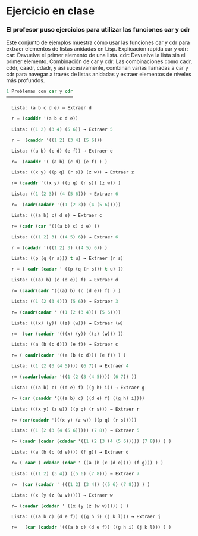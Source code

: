# Ejercicio en clase
### El profesor puso ejercicios para utilizar las funciones car y cdr
Este conjunto de ejemplos muestra cómo usar las funciones car y cdr para extraer elementos de listas anidadas en Lisp. Explicacion rapida
car y cdr:
car: Devuelve el primer elemento de una lista.
cdr: Devuelve la lista sin el primer elemento.
Combinación de car y cdr: Las combinaciones como cadr, cddr, caadr, cdadr, y así sucesivamente, combinan varias llamadas a car y cdr para navegar a través de listas anidadas y extraer elementos de niveles más profundos.

``` lisp
1 Problemas con car y cdr
═════════════════════════

  Lista: (a b c d e) → Extraer d

  r = (cadddr '(a b c d e))

  Lista: ((1 2) (3 4) (5 6)) → Extraer 5

  r =  (caaddr '((1 2) (3 4) (5 6)))

  Lista: ((a b) (c d) (e f)) → Extraer e

  r=  (caaddr '( (a b) (c d) (e f) ) )

  Lista: ((x y) ((p q) (r s)) (z w)) → Extraer z

  r= (caaddr '((x y) ((p q) (r s)) (z w)) )

  Lista: ((1 (2 3)) (4 (5 6))) → Extraer 6

  r=  (cadr(cadadr '((1 (2 3)) (4 (5 6)))))

  Lista: (((a b) c) d e) → Extraer c

  r= (cadr (car '(((a b) c) d e) ))

  Lista: (((1 2) 3) ((4 5) 6)) → Extraer 6

  r = (cadadr '(((1 2) 3) ((4 5) 6)) )

  Lista: ((p (q (r s))) t u) → Extraer (r s)

  r = ( cadr (cadar ' ((p (q (r s))) t u) ))

  Lista: (((a) b) (c (d e)) f) → Extraer d

  r= (caadr(cadr '(((a) b) (c (d e)) f) ) )

  Lista: ((1 (2 (3 4))) (5 6)) → Extraer 3

  r= (caadr(cadar ' ((1 (2 (3 4))) (5 6)))) 

  Lista: (((x) (y)) ((z) (w))) → Extraer (w)

  r=  (car (cadadr '(((x) (y)) ((z) (w))) ))

  Lista: ((a (b (c d))) (e f)) → Extraer c

  r= ( caadr(cadar '((a (b (c d))) (e f)) ) )

  Lista: ((1 (2 (3 (4 5)))) (6 7)) → Extraer 4

  r= (caadar(cdadar '((1 (2 (3 (4 5)))) (6 7)) ))

  Lista: (((a b) c) ((d e) f) ((g h) i)) → Extraer g

  r= (car (caaddr '(((a b) c) ((d e) f) ((g h) i))))

  Lista: (((x y) (z w)) ((p q) (r s))) → Extraer r

  r= (car(cadadr '(((x y) (z w)) ((p q) (r s)))))

  Lista: ((1 (2 (3 (4 (5 6))))) (7 8)) → Extraer 5

  r= (caadr (cadar (cdadar '((1 (2 (3 (4 (5 6))))) (7 8))) ) )

  Lista: ((a (b (c (d e)))) (f g)) → Extraer d

  r= ( caar ( cdadar (cdar ' ((a (b (c (d e)))) (f g))) ) )

  Lista: (((1 2) (3 4)) ((5 6) (7 8))) → Extraer 7

  r=  (car (cadadr ' (((1 2) (3 4)) ((5 6) (7 8))) ) )

  Lista: ((x (y (z (w v))))) → Extraer w

  r= (caadar (cdadar ' ((x (y (z (w v))))) ) )

  Lista: (((a b c) (d e f)) ((g h i) (j k l))) → Extraer j

  r=   (car (cadadr '(((a b c) (d e f)) ((g h i) (j k l))) ) )

```